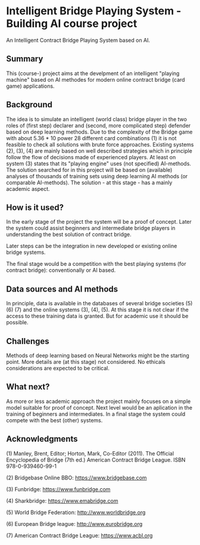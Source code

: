 # Intelligent Bridge Playing System - Building AI course project

An Intelligent Contract Bridge Playing System based on AI.

## Summary

This (course-) project aims at the develpment of an intelligent "playing machine" based on AI methodes for modern online contract bridge (card game) applications.

## Background

The idea is to simulate an intelligent (world class) bridge player in the two roles of (first step) declarer and (second, more complicated step) defender based on deep learning methods. 
Due to the complexity of the Bridge game with about 5.36 * 10 power 28 different card combinations (1) it is not feasible to check all solutions with brute force approaches. 
Existing systems (2), (3), (4) are mainly based on well described strategies which in principle follow the flow of decisions made of experienced players. At least on system (3) states that its "playing engine" uses (not specified) AI-methods. 
The solution searched for in this project will be based on (available) analyses of thousands of training sets using deep learning AI methods (or comparable AI-methods).
The solution - at this stage - has a mainly academic aspect. 

## How is it used?

In the early stage of the project the system will be a proof of concept. Later the system could assist beginners and intermediate bridge players in understanding the best solution of contract bridge.

Later steps can be the integration in new developed or existing online bridge systems. 

The final stage would be a competition with the best playing systems (for contract bridge): conventionally or AI based.

## Data sources and AI methods
In principle, data is available in the databases of several bridge societies (5) (6) (7) and the online systems (3), (4), (5). 
At this stage it is not clear if the access to these training data is granted. But for academic use it should be possible.

## Challenges
 
Methods of deep learning based on Neural Networks might be the starting point. More details are (at this stage) not considered. 
No ethicals considerations are expected to be critical.

## What next?

As more or less academic approach the project mainly focuses on a simple model suitable for proof of concept. 
Next level would be an aplication in the training of beginners and intermediates.
In a final stage the system could compete with the best (other) systems.

## Acknowledgments

(1) Manley, Brent, Editor; Horton, Mark, Co-Editor (2011). The Official Encyclopedia of Bridge (7th ed.) American Contract Bridge League. ISBN 978-0-939460-99-1

(2) Bridgebase Online BBO: https://www.bridgebase.com

(3) Funbridge: https://www.funbridge.com

(4) Sharkbridge: https://www.emabridge.com

(5) World Bridge Federation: http://www.worldbridge.org

(6) European Bridge league: http://www.eurobridge.org

(7) American Contract Bridge League: https://www.acbl.org
